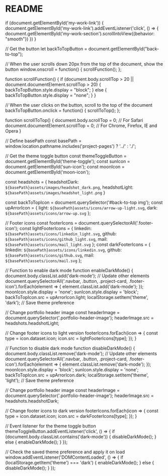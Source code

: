 # README
if (document.getElementById('my-work-link')) {
    document.getElementById('my-work-link').addEventListener('click', () => {
      document.getElementById('my-work-section').scrollIntoView({behavior: "smooth"})
    })
  }
  
  
  // Get the button
  let backToTopButton = document.getElementById("back-to-top");
  
  // When the user scrolls down 20px from the top of the document, show the button
  window.onscroll = function() {
      scrollFunction();
  };
  
  function scrollFunction() {
      if (document.body.scrollTop > 20 || document.documentElement.scrollTop > 20) {
          backToTopButton.style.display = "block";
      } else {
          backToTopButton.style.display = "none";
      }
  }
  
  // When the user clicks on the button, scroll to the top of the document
  backToTopButton.onclick = function() {
      scrollToTop();
  };
  
  function scrollToTop() {
      document.body.scrollTop = 0; // For Safari
      document.documentElement.scrollTop = 0; // For Chrome, Firefox, IE and Opera
  }
  
// Define basePath
const basePath = window.location.pathname.includes('project-pages') ? '../' : './';

// Get the theme toggle button
const themeToggleButton = document.getElementById('theme-toggle');
const sunIcon = document.getElementById('sun-icon');
const moonIcon = document.getElementById('moon-icon');

const headshots = {
    headshotDark: `${basePath}assets/images/headshot_dark.png`,
    headshotLight: `${basePath}assets/images/headshot_light.png`
}

const backToTopIcon = document.querySelector('#back-to-top img');
const upArrorIcon = {
    light: `${basePath}assets/icons/arrow-up-light.svg`,
    dark: `${basePath}assets/icons/arrow-up.svg`
};

// Footer icons
const footerIcons = document.querySelectorAll('.footer-icon');
const lightFooterIcons = {
  linkedin: `${basePath}assets/icons/linkedin_light.svg`,
  github: `${basePath}assets/icons/github_light.svg`,
  mail: `${basePath}assets/icons/mail_light.svg`
};
const darkFooterIcons = {
  linkedin: `${basePath}assets/icons/linkedin.svg`,
  github: `${basePath}assets/icons/github.svg`,
  mail: `${basePath}assets/icons/mail.svg`
};

// Function to enable dark mode
function enableDarkMode() {
  document.body.classList.add('dark-mode');
  // Update other elements
  document.querySelectorAll('.navbar, .button, .project-card, .footer-icon').forEach(element => {
    element.classList.add('dark-mode');
  });
  moonIcon.style.display = 'none';
  sunIcon.style.display = 'block';
  backToTopIcon.src = upArrorIcon.light;
  localStorage.setItem('theme', 'dark'); // Save theme preference

  // Change portfolio header image
  const headerImage = document.querySelector('.portfolio-header-image');
  headerImage.src = headshots.headshotLight;

  // Change footer icons to light version
  footerIcons.forEach(icon => {
    const type = icon.dataset.icon;
    icon.src = lightFooterIcons[type];
  });
}

// Function to disable dark mode
function disableDarkMode() {
  document.body.classList.remove('dark-mode');
  // Update other elements
  document.querySelectorAll('.navbar, .button, .project-card, .footer-icon').forEach(element => {
    element.classList.remove('dark-mode');
  });
  moonIcon.style.display = 'block';
  sunIcon.style.display = 'none';
  backToTopIcon.src = upArrorIcon.dark;
  localStorage.setItem('theme', 'light'); // Save theme preference

  // Change portfolio header image
  const headerImage = document.querySelector('.portfolio-header-image');
  headerImage.src = headshots.headshotDark;

  // Change footer icons to dark version
  footerIcons.forEach(icon => {
    const type = icon.dataset.icon;
    icon.src = darkFooterIcons[type];
  });
}

// Event listener for the theme toggle button
themeToggleButton.addEventListener('click', () => {
  if (document.body.classList.contains('dark-mode')) {
    disableDarkMode();
  } else {
    enableDarkMode();
  }
});

// Check the saved theme preference and apply it on load
window.addEventListener('DOMContentLoaded', () => {
  if (localStorage.getItem('theme') === 'dark') {
    enableDarkMode();
  } else {
    disableDarkMode();
  }
});